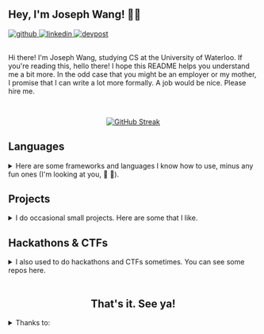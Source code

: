 <!-- Welcome to my README! Here are some 🪑chairs🪑 and 🍪cookies🍪 as you try to comprehend what godforsaken abhorrent creature arose as a result of this README... -->

<!-- Hey myself, replace this with a poppin header later when I'm not tired -->
## Hey, I'm Joseph Wang! 🥭🌱

<!-- Please follow my socials I want friends and fame -->
<a href="https://github.com/wang-joseph" target="_blank">
  <img src=https://img.shields.io/badge/-github-%2324292e?style=for-the-badge&logo=github&logoColor=white alt="github" />
</a>
<a href="https://linkedin.com/in/wang-joseph" target="_blank">
  <img src=https://img.shields.io/badge/-linkedin-%231E77B5?style=for-the-badge&logo=linkedin&logoColor=white alt="linkedin" />
</a>
<a href="https://devpost.com/EmeraldEntities" target="_blank">
  <img src=https://img.shields.io/badge/-devpost-white?style=for-the-badge&logo=devpost&logoColor=black alt="devpost" />
</a>  

<br />
<br />

<!-- Boo yeah, it's part 1 of the introduction. I say my name twice! -->
<div align="left">
<!--   <p>
    <a href="https://github.com/anuraghazra/github-readme-stats">
      <img align="left" src="https://github-readme-stats-wang-joseph.vercel.app/api/top-langs/?username=wang-joseph&layout=compact&theme=radical"/>
    </a>
  </p> -->

  Hi there! I'm Joseph Wang, studying CS at the University of Waterloo. If you're reading this, hello there! I hope this README helps you understand me a bit more. In the odd case that you might be an employer or my mother, I promise that I can write a lot more formally. A job would be nice. Please hire me.
  </p>
</div>

<br />

<!-- GitHub streak! This is cool, although it'll stay at 0 for quite some time. Newlines around seem to be necessary, but I haven't the foggiest why. Probably some specification on the markdown flavouring that I haven't bothered to read! -->
<div align="center">
  
  [![GitHub Streak](https://streak-stats.demolab.com/?user=wang-joseph&theme=material-palenight&hide_border=true)](https://git.io/streak-stats)

</div>

<!-- Massive thanks to the profilinator for providing these nice SVGs! -->
## Languages

<details>
  <summary>
    Here are some frameworks and languages I know how to use, minus any fun ones (I'm looking at you, 🏁 🍇).
  </summary>

<div align="center">  
  <h3>Languages</h3>
  
  <img style="margin: 10px" src="https://profilinator.rishav.dev/skills-assets/html5-original-wordmark.svg" alt="HTML5" height="25" />  
  <img style="margin: 10px" src="https://profilinator.rishav.dev/skills-assets/css3-original-wordmark.svg" alt="CSS3" height="25" /> 
  <img style="margin: 10px" src="https://profilinator.rishav.dev/skills-assets/python-original.svg" alt="Python" height="25" />  
  <img style="margin: 10px" src="https://profilinator.rishav.dev/skills-assets/typescript-original.svg" alt="TypeScript" height="25" />  
  <img style="margin: 10px" src="https://profilinator.rishav.dev/skills-assets/javascript-original.svg" alt="JavaScript" height="25" />  
  <img style="margin: 10px" src="https://profilinator.rishav.dev/skills-assets/java-original-wordmark.svg" alt="Java" height="25" />  
</div>  

<div align="center">  
  <h3>Libraries</h3>
  
  <img style="margin: 10px" src="https://profilinator.rishav.dev/skills-assets/react-original-wordmark.svg" alt="React" height="25" />  
  <img style="margin: 10px" src="https://profilinator.rishav.dev/skills-assets/nodejs-original-wordmark.svg" alt="Node.js" height="25" />  
  <img style="margin: 10px" src="https://profilinator.rishav.dev/skills-assets/git-scm-icon.svg" alt="Git" height="25" />  
  <img style="margin: 10px" src="https://profilinator.rishav.dev/skills-assets/bootstrap-plain.svg" alt="Bootstrap" height="25" />  
  <img style="margin: 10px" src="https://profilinator.rishav.dev/skills-assets/django-original.svg" alt="Django" height="25" />  
</div>  
</details>

<!-- The real meat of this github thingy -->
## Projects

<details>
  <summary> I do occasional small projects. Here are some that I like. </summary>
  
  <br />
  <p> <!-- The <p> tag formats it correctly -->
    <a href="https://github.com/wang-joseph/arknights-scraper">
      <img align="left" src="https://github-readme-stats.vercel.app/api/pin/?username=wang-joseph&repo=arknights-scraper&theme=catppuccin_mocha&hide_border=true&show_owner=true"/>
    </a>
    <a href="https://github.com/RyanLin11/Good-Night-Out">
      <img align="center" src="https://github-readme-stats.vercel.app/api/pin/?username=RyanLin11&repo=Good-Night-Out&theme=catppuccin_mocha&hide_border=true&show_owner=true"/>
    </a>

  </p>
  <p>
    <a href="https://github.com/shari09/StuCo-Website-Redesigned">
      <img align="left" src="https://github-readme-stats.vercel.app/api/pin/?username=shari09&repo=StuCo-Website-Redesigned&theme=catppuccin_mocha&hide_border=true&show_owner=true"/>
    </a>
    <a href="https://github.com/wang-joseph/hofBOTcl">
      <img align="center" src="https://github-readme-stats.vercel.app/api/pin/?username=wang-joseph&repo=hofBOTcl&theme=catppuccin_mocha&hide_border=true&show_owner=true"/>
    </a>
  </p>
</details>

<!-- Ahhh, hackathons! Fun fact: I actually only included CTFS in here because I needed one more repo to fill the space or my formatting would break. -->
## Hackathons & CTFs

<details>
  <summary> I also used to do hackathons and CTFs sometimes. You can see some repos here. </summary>
  
  <br />
  <p>
    <a href="https://github.com/HTN2021-Minute-Aid/HTN2021-Frontend">
      <img align="left" src="https://github-readme-stats.vercel.app/api/pin/?username=HTN2021-Minute-Aid&repo=HTN2021-Frontend&theme=catppuccin_mocha&hide_border=true&show_owner=true"/>
    </a>
    <a href="https://github.com/beepboop271/mhacks-12">
      <img align="center" src="https://github-readme-stats.vercel.app/api/pin/?username=beepboop271&repo=mhacks-12&theme=catppuccin_mocha&hide_border=true&show_owner=true"/>
    </a>
  </p>
  
  <p>
    <a href="https://github.com/candicez03/uottahack-3">
      <img align="left" src="https://github-readme-stats.vercel.app/api/pin/?username=candicez03&repo=uottahack-3&theme=catppuccin_mocha&hide_border=true&show_owner=true"/>
    </a>
    <a href="https://github.com/wang-joseph/yap-tapp">
      <img align="center" src="https://github-readme-stats.vercel.app/api/pin/?username=wang-joseph&repo=yap-tapp&theme=catppuccin_mocha&hide_border=true&show_owner=true"/>
    </a>
  </p>
</details>

<br />

<div align="center">
  <h2> That's it. See ya! </h2>
</div>

<!-- Annndd that's a wrap! Go say thanks to these lovely people and use their things! -->
<details>
  <summary> Thanks to: </summary>
    <sub>
      - <a href="https://github.com/anuraghazra/github-readme-stats">anuraghazra/github-readme-stats</a> for the repo and overall GitHub stats. <br />
      - <a href="https://github.com/DenverCoder1/github-readme-streak-stats">DenverCoder1/readme-streak-stats</a> for the streak stats. <br />
      - <a href="https://github.com/Nathan13888/VisitorBadgeReloaded">Nathan13888/VisitorBadgeReloaded</a> for the visitor badge. <br />
      - <a href="https://github.com/rishavanand/github-profilinator">rishavanand/github-profilinator</a> for the profilinator, which helped with layout, good code suggestions, and the assets. <br />
      - <a href="https://shields.io/">shields.io</a> for the badges. <br />
      - <a href="https://github.com/beepboop271">beepboop271</a>, this layout was inspired by his.<br />
      - <a href="https://github.com/vivian-dai">vivian-dai</a>, she inspired me to make a V2.<br />
      - <a href="https://github.com/shari09">shari09</a>, for supporting me through all types of days <3.<br />
      Thanks for making this profile a bit cooler!
    </sub>
</details>
